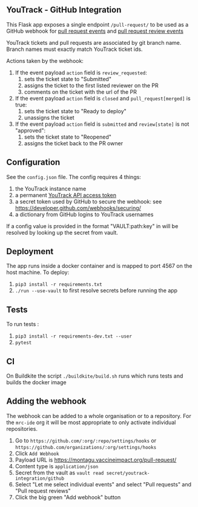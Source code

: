 ## YouTrack - GitHub Integration
This Flask app exposes a single endpoint `/pull-request/` to be used as a GitHub webhook for 
[pull request events](https://developer.github.com/v3/activity/events/types/#pullrequestevent) and 
[pull request review events](https://developer.github.com/v3/activity/events/types/#pullrequestreviewevent)

YouTrack tickets and pull requests are associated by git branch name. Branch names must exactly match YouTrack 
ticket ids. 

Actions taken by the webhook:

1. If the event payload `action` field is `review_requested`:
    1. sets the ticket state to "Submitted"
    1. assigns the ticket to the first listed reviewer on the PR
    1. comments on the ticket with the url of the PR
1. If the event payload `action` field is `closed` and `pull_request[merged]` is true:
    1. sets the ticket state to "Ready to deploy"
    1. unassigns the ticket
1. If the event payload `action` field is `submitted` and `review[state]` is not "approved":
    1. sets the ticket state to "Reopened"
    1. assigns the ticket back to the PR owner
    
    
## Configuration
See the `config.json` file.
The config requires 4 things:
1. the YouTrack instance name
1. a permanent [YouTrack API access token](https://www.jetbrains.com/help/youtrack/standalone/Manage-Permanent-Token.html)
1. a secret token used by GitHub to secure the webhook: see https://developer.github.com/webhooks/securing/
1. a dictionary from GitHub logins to YouTrack usernames

If a config value is provided in the format "VAULT:path:key" in will be resolved by looking up the secret from vault.

## Deployment
The app runs inside a docker container and is mapped to port 4567 on the host machine.
To deploy:
1. `pip3 install -r requirements.txt`
1. `./run --use-vault` to first resolve secrets before running the app

## Tests
To run tests :
1. `pip3 install -r requirements-dev.txt --user`
1. `pytest`

## CI
On Buildkite the script `./buildkite/build.sh` runs which runs tests and builds the docker image

## Adding the webhook

The webhook can be added to a whole organisation or to a repository.  For the `mrc-ide` org it will be most appropriate to only activate individual repositories.

1. Go to `https://github.com/:org/:repo/settings/hooks` or `https://github.com/organizations/:org/settings/hooks`
2. Click `Add Webhook`
3. Payload URL is https://montagu.vaccineimpact.org/pull-request/
4. Content type is `application/json`
5. Secret from the vault as `vault read secret/youtrack-integration/github`
6. Select "Let me select individual events" and select "Pull requests" and "Pull request reviews"
7. Click the big green "Add webhook" button
